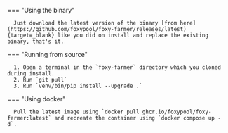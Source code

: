 === "Using the binary"

      Just download the latest version of the binary [from here](https://github.com/foxypool/foxy-farmer/releases/latest){target=_blank} like you did on install and replace the existing binary, that's it.

=== "Running from source"

      1. Open a terminal in the `foxy-farmer` directory which you cloned during install.
      2. Run `git pull`
      3. Run `venv/bin/pip install --upgrade .`

=== "Using docker"

      Pull the latest image using `docker pull ghcr.io/foxypool/foxy-farmer:latest` and recreate the container using `docker compose up -d`.
